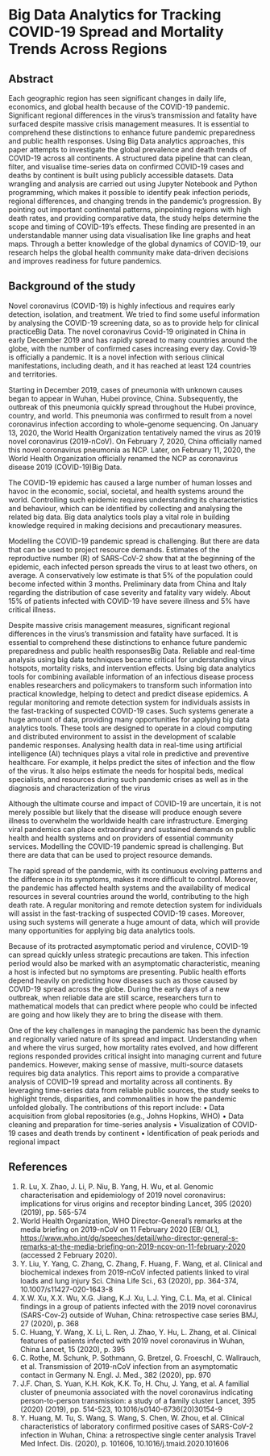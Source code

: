 # Big Data Analytics for Tracking COVID-19 Spread and Mortality Trends Across Regions
## Abstract
Each geographic region has seen significant changes in daily life, economics, and global health because of the COVID-19 pandemic. Significant regional differences in the virus’s transmission and fatality have surfaced despite massive crisis management measures. It is essential to comprehend these distinctions to enhance future pandemic preparedness and public health responses. Using Big Data analytics approaches, this paper attempts to investigate the global prevalence and death trends of COVID-19 across all continents. 
A structured data pipeline that can clean, filter, and visualise time-series data on confirmed COVID-19 cases and deaths by continent is built using publicly accessible datasets. Data wrangling and analysis are carried out using Jupyter Notebook and Python programming, which makes it possible to identify peak infection periods, regional differences, and changing trends in the pandemic’s progression. By pointing out important continental patterns, pinpointing regions with high death rates, and providing comparative data, the study helps determine the scope and timing of COVID-19’s effects. These finding are presented in an understandable manner using data visualisation like line graphs and heat maps. 
Through a better knowledge of the global dynamics of COVID-19, our research helps the global health community make data-driven decisions and improves readiness for future pandemics. 

## Background of the study 
Novel coronavirus (COVID-19) is highly infectious and requires early detection, isolation, and treatment. We tried to find some useful information by analysing the COVID-19 screening data, so as to provide help for clinical practiceBig Data. The novel coronavirus Covid-19 originated in China in early December 2019 and has rapidly spread to many countries around the globe, with the number of confirmed cases increasing every day. Covid-19 is officially a pandemic. It is a novel infection with serious clinical manifestations, including death, and it has reached at least 124 countries and territories.

Starting in December 2019, cases of pneumonia with unknown causes began to appear in Wuhan, Hubei province, China. Subsequently, the outbreak of this pneumonia quickly spread throughout the Hubei province, country, and world. This pneumonia was confirmed to result from a novel coronavirus infection according to whole-genome sequencing. On January 13, 2020, the World Health Organization tentatively named the virus as 2019 novel coronavirus (2019-nCoV). On February 7, 2020, China officially named this novel coronavirus pneumonia as NCP. Later, on February 11, 2020, the World Health Organization officially renamed the NCP as coronavirus disease 2019 (COVID-19)Big Data.

The COVID-19 epidemic has caused a large number of human losses and havoc in the economic, social, societal, and health systems around the world. Controlling such epidemic requires understanding its characteristics and behaviour, which can be identified by collecting and analysing the related big data. Big data analytics tools play a vital role in building knowledge required in making decisions and precautionary measures.

Modelling the COVID-19 pandemic spread is challenging. But there are data that can be used to project resource demands. Estimates of the reproductive number (R) of SARS-CoV-2 show that at the beginning of the epidemic, each infected person spreads the virus to at least two others, on average. A conservatively low estimate is that 5% of the population could become infected within 3 months. Preliminary data from China and Italy regarding the distribution of case severity and fatality vary widely. About 15% of patients infected with COVID-19 have severe illness and 5% have critical 
illness.

Despite massive crisis management measures, significant regional differences in the virus’s transmission and fatality have surfaced. It is essential to comprehend these distinctions to enhance future pandemic preparedness and public health responsesBig Data.
Reliable and real-time analysis using big data techniques became critical for understanding virus hotspots, mortality risks, and intervention effects. Using big data analytics tools for combining available information of an infectious disease process enables researchers and policymakers to transform such information into practical knowledge, helping to detect and predict disease epidemics.
A regular monitoring and remote detection system for individuals assists in the fast-tracking of suspected COVID-19 cases. Such systems generate a huge amount of data, providing many opportunities for applying big data analytics tools. These tools are designed to operate in a cloud computing and distributed environment to assist in the development of scalable pandemic responses.
Analysing health data in real-time using artificial intelligence (AI) techniques plays a vital role in predictive and preventive healthcare. For example, it helps predict the sites of infection and the flow of the virus. It also helps estimate the needs for hospital beds, medical specialists, and resources during such pandemic crises as well as in the diagnosis and characterization of the virus

Although the ultimate course and impact of COVID-19 are uncertain, it is not merely possible but likely that the disease will produce enough severe illness to overwhelm the worldwide health care infrastructure. Emerging viral pandemics can place extraordinary and sustained demands on public health and health systems and on providers of essential community services. Modelling the COVID-19 pandemic spread is challenging. But there are data that can be used to project resource demands.

The rapid spread of the pandemic, with its continuous evolving patterns and the difference in its symptoms, makes it more difficult to control. Moreover, the pandemic has affected health systems and the availability of medical resources in several countries around the world, contributing to the high death rate. A regular monitoring and remote detection system for individuals will assist in the fast-tracking of suspected COVID-19 cases. Moreover, using such systems will generate a huge amount of data, which will provide many opportunities for applying big data analytics tools.

Because of its protracted asymptomatic period and virulence, COVID-19 can spread quickly unless strategic precautions are taken. This infection period would also be marked with an asymptomatic characteristic, meaning a host is infected but no symptoms are presenting. Public health efforts depend heavily on predicting how diseases such as those caused by COVID-19 spread across the globe. During the early days of a new outbreak, when reliable data are still scarce, researchers turn to mathematical models that can predict where people who could be infected are going and how likely they are to bring the disease with them.

One of the key challenges in managing the pandemic has been the dynamic and regionally varied nature of its spread and impact. Understanding when and where the virus surged, how mortality rates evolved, and how different regions responded provides critical insight into managing current and future pandemics. However, making sense of massive, multi-source datasets requires big data analytics.
This report aims to provide a comparative analysis of COVID-19 spread and mortality across all continents. By leveraging time-series data from reliable public sources, the study seeks to highlight trends, disparities, and commonalities in how the pandemic unfolded globally.
The contributions of this report include:
•	Data acquisition from global repositories (e.g., Johns Hopkins, WHO)
•	Data cleaning and preparation for time-series analysis
•	Visualization of COVID-19 cases and death trends by continent
•	Identification of peak periods and regional impact









## References 
1.	R. Lu, X. Zhao, J. Li, P. Niu, B. Yang, H. Wu, et al. Genomic characterisation and epidemiology of 2019 novel coronavirus: implications for virus origins and receptor binding Lancet, 395 (2020) (2019), pp. 565-574
2.	World Health Organization, WHO Director-General’s remarks at the media briefing on 2019-nCoV on 11 February 2020 [EB/ OL], https://www.who.int/dg/speeches/detail/who-director-general-s-remarks-at-the-media-briefing-on-2019-ncov-on-11-february-2020 (accessed 2 February 2020).
3.	Y. Liu, Y. Yang, C. Zhang, C. Zhang, F. Huang, F. Wang, et al. Clinical and biochemical indexes from 2019-nCoV infected patients linked to viral loads and lung injury Sci. China Life Sci., 63 (2020), pp. 364-374, 10.1007/s11427-020-1643-8
4.	X.W. Xu, X.X. Wu, X.G. Jiang, K.J. Xu, L.J. Ying, C.L. Ma, et al. Clinical findings in a group of patients infected with the 2019 novel coronavirus (SARS-Cov-2) outside of Wuhan, China: retrospective case series BMJ, 27 (2020), p. 368
5.	C. Huang, Y. Wang, X. Li, L. Ren, J. Zhao, Y. Hu, L. Zhang, et al. Clinical features of patients infected with 2019 novel coronavirus in Wuhan, China Lancet, 15 (2020), p. 395
6.	C. Rothe, M. Schunk, P. Sothmann, G. Bretzel, G. Froeschl, C. Wallrauch, et al. Transmission of 2019-nCoV infection from an asymptomatic contact in Germany N. Engl. J. Med., 382 (2020), pp. 970
7.	J.F. Chan, S. Yuan, K.H. Kok, K.K. To, H. Chu, J. Yang, et al. A familial cluster of pneumonia associated with the novel coronavirus indicating person-to-person transmission: a study of a family cluster Lancet, 395 (2020) (2019), pp. 514-523, 10.1016/s0140-6736(20)30154-9
8.	Y. Huang, M. Tu, S. Wang, S. Wang, S. Chen, W. Zhou, et al. Clinical characteristics of laboratory confirmed positive cases of SARS-CoV-2 infection in Wuhan, China: a retrospective single center analysis
Travel Med Infect. Dis. (2020), p. 101606, 10.1016/j.tmaid.2020.101606
